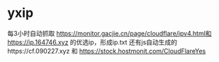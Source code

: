 # yxip

每3小时自动抓取 https://monitor.gacjie.cn/page/cloudflare/ipv4.html和 https://ip.164746.xyz 的优选ip，形成ip.txt 还有js自动生成的https://cf.090227.xyz 和 https://stock.hostmonit.com/CloudFlareYes

